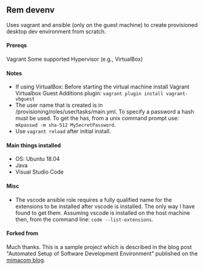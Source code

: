 ## Rem devenv
Uses vagrant and ansible (only on the guest machine) to create provisioned desktop dev environment from scratch.
#### Prereqs ####
Vagrant
Some supported Hypervisor (e.g., VirtualBox)
#### Notes ####
* If using VirtualBox: Before starting the virtual machine install Vagrant Virtualbox Guest Additions plugin: `vagrant plugin install vagrant-vbguest`
* The user name that is created is in /provisioning/roles/user/tasks/main.yml.  To specify a password a hash must be used.  To get the has, from a unix command prompt use: `mkpasswd -m sha-512 MySecretPassword`.
* Use `vagrant reload` after initial install.
#### Main things installed ####
* OS: Ubuntu 18.04
* Java
* Visual Studio Code
#### Misc ####
* The vscode ansible role requires a fully qualified name for the extensions to be installed after vscode is installed.  The only way I have found to get them.  Assuming vscode is installed on the host machine then, from the command line: `code --list-extensions`.
#### Forked from ####
Much thanks.
This is a sample project which is described in the blog post "Automated Setup of Software Development Environment" published on the [mimacom blog](https://blog.mimacom.com/automated-setup-of-software-development-environment/).

